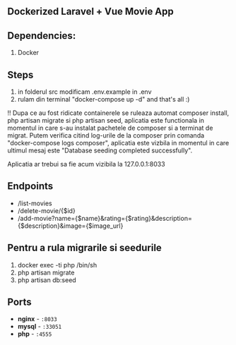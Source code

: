 ## Dockerized Laravel + Vue Movie App

## Dependencies: 
1. Docker
 
## Steps

1. in folderul src modificam .env.example in .env
2. rulam din terminal "docker-compose up -d" and that's all :)

!! Dupa ce au fost ridicate containerele se ruleaza automat composer install, php artisan migrate si php artisan seed,
aplicatia este functionala in momentul in care s-au instalat pachetele de composer si a terminat 
de migrat. Putem verifica citind log-urile de la composer prin comanda "docker-compose logs composer", aplicatia este vizbila
in momentul in care ultimul mesaj este "Database seeding completed successfully". 

Aplicatia ar trebui sa fie acum vizibila la 127.0.0.1:8033

## Endpoints

- /list-movies
- /delete-movie/{$id}
- /add-movie?name={$name}&rating={$rating}&description={$description}&image={$image_url}

## Pentru a rula migrarile si seedurile
1. docker exec -ti php /bin/sh
2. php artisan migrate
3. php artisan db:seed


## Ports

- **nginx** - `:8033`
- **mysql** - `:33051`
- **php** - `:4555`

